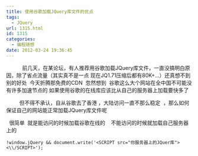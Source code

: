 ```yaml
---
title: 使用谷歌加载JQuery库文件的优点
tags:
  - JQuery
url: 1315.html
id: 1315
categories:
  - 编程随想
date: 2012-03-24 19:36:45
---
```


           前几天，在某论坛，有人推荐用谷歌加载JQuery库文件，一直没搞明白原因，除了省点流量（其实真不是一点 现在JQ1.71压缩后都有80K+...）还真想不到别的好处  今天折腾那免费的CDN  忽然想到  谷歌这么大个网站在全中国不可能没有许多加速节点的 如果使用谷歌的在线库应该比从自己的服务器上加载要快多了

         但不得不承认，自从谷歌去了香港 ，大陆访问一直不那么稳定  ，那么如何保证自己的网站能正常加载JQuery库文件呢

  很简单  就是能访问的时候加载谷歌在线的    不能访问的时候就加载自己服务器上的   

`!window.jQuery && document.write('<SCRIPT src="你服务器上的JQuer库"><\\/SCRIPT>');`